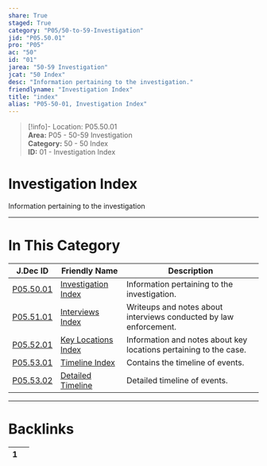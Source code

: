 ```yaml
---  
share: True  
staged: True  
category: "P05/50-to-59-Investigation"  
jid: "P05.50.01"  
pro: "P05"  
ac: "50"  
id: "01"  
jarea: "50-59 Investigation"  
jcat: "50 Index"  
desc: "Information pertaining to the investigation."  
friendlyname: "Investigation Index"  
title: "index"  
alias: "P05-50-01, Investigation Index"  
---  
```

>[!info]- Location: P05.50.01  
>**Area:** P05 - 50-59 Investigation  
>**Category:** 50 - 50 Index  
>**ID:** 01 - Investigation Index  
  
# Investigation Index  
  
Information pertaining to the investigation  
  
  
  
---  
# In This Category  
  
| J.Dec ID                                                                                             | Friendly Name                                                                                                | Description                                                       |  
| ---------------------------------------------------------------------------------------------------- | ------------------------------------------------------------------------------------------------------------ | ----------------------------------------------------------------- |  
| [P05.50.01](index.md)                            | [Investigation Index](index.md)                          | Information pertaining to the investigation.                      |  
| [P05.51.01](./51-Interviews/index.md)              | [Interviews Index](./51-Interviews/index.md)               | Writeups and notes about interviews conducted by law enforcement. |  
| [P05.52.01](./52-Key-Locations/index.md)           | [Key Locations Index](./52-Key-Locations/index.md)         | Information and notes about key locations pertaining to the case. |  
| [P05.53.01](./53-Timeline/index.md)                | [Timeline Index](./53-Timeline/index.md)                   | Contains the timeline of events.                                  |  
| [P05.53.02](./53-Timeline/02-Detailed-Timeline.md) | [Detailed Timeline](./53-Timeline/02-Detailed-Timeline.md) | Detailed timeline of events.                                      |  
  
  
---  
# Backlinks  
<div><table class="dataview table-view-table"><thead class="table-view-thead"><tr class="table-view-tr-header"><th class="table-view-th"><span></span><span class="dataview small-text">1</span></th><th class="table-view-th"><span></span></th></tr></thead><tbody class="table-view-tbody"></tbody></table></div>